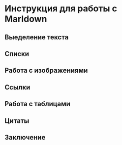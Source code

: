 # Инструкция для работы с Marldown

## Выеделение текста

## Списки

## Работа с изображениями

## Ссылки

## Работа с таблицами

## Цитаты

## Заключение